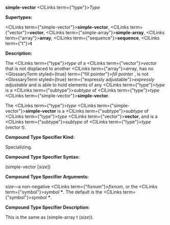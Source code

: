 **simple-vector** <ClLinks  term={"type"}><i>Type</i></ClLinks> 



**Supertypes:** 



<ClLinks  term={"simple-vector"}><b>simple-vector</b></ClLinks>, <ClLinks  term={"vector"}><b>vector</b></ClLinks>, <ClLinks  term={"simple-array"}><b>simple-array</b></ClLinks>, <ClLinks  term={"array"}><b>array</b></ClLinks>, <ClLinks  term={"sequence"}><b>sequence</b></ClLinks>, <ClLinks  term={"t"}><b>t</b></ClLinks> 



**Description:** 



The <ClLinks  term={"type"}><i>type</i></ClLinks> of a <ClLinks  term={"vector"}><i>vector</i></ClLinks> that is not displaced to another <ClLinks  term={"array"}><i>array</i></ClLinks>, has no <GlossaryTerm styled={true} term={"fill pointer"}><i>fill pointer</i></GlossaryTerm> , is not <GlossaryTerm styled={true} term={"expressly adjustable"}><i>expressly adjustable</i></GlossaryTerm> and is able to hold elements of any <ClLinks  term={"type"}><i>type</i></ClLinks> is a <ClLinks  term={"subtype"}><i>subtype</i></ClLinks> of <ClLinks  term={"type"}><i>type</i></ClLinks> <ClLinks  term={"simple-vector"}><b>simple-vector</b></ClLinks>. 



The <ClLinks  term={"type"}><i>type</i></ClLinks> <ClLinks  term={"simple-vector"}><b>simple-vector</b></ClLinks> is a <ClLinks  term={"subtype"}><i>subtype</i></ClLinks> of <ClLinks  term={"type"}><i>type</i></ClLinks> <ClLinks  term={"vector"}><b>vector</b></ClLinks>, and is a <ClLinks  term={"subtype"}><i>subtype</i></ClLinks> of <ClLinks  term={"type"}><i>type</i></ClLinks> (vector t). 



**Compound Type Specifier Kind:** 



Specializing. 



**Compound Type Specifier Syntax:** 



(simple-vector [*size*]) 



**Compound Type Specifier Arguments:** 



*size*—a non-negative <ClLinks  term={"fixnum"}><i>fixnum</i></ClLinks>, or the <ClLinks  term={"symbol"}><i>symbol</i></ClLinks> **\***. The default is the <ClLinks  term={"symbol"}><i>symbol</i></ClLinks> **\***. 



**Compound Type Specifier Description:** 



This is the same as (simple-array t (*size*)). 







 



 



